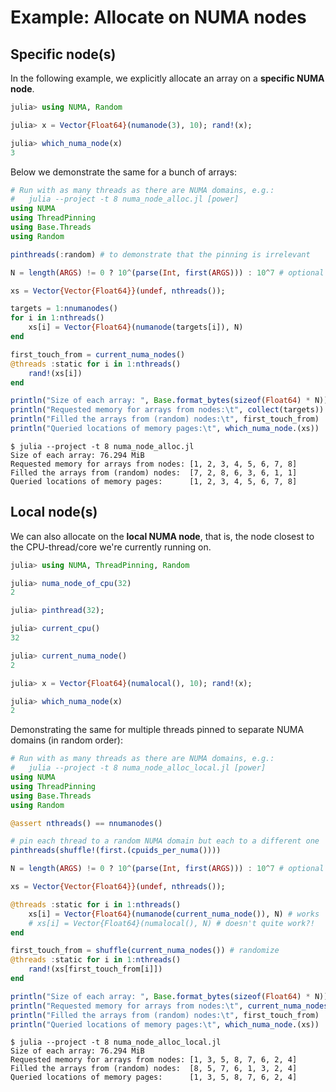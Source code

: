 # Example: Allocate on NUMA nodes

## Specific node(s)

In the following example, we explicitly allocate an array on a **specific NUMA node**.

```julia
julia> using NUMA, Random

julia> x = Vector{Float64}(numanode(3), 10); rand!(x);

julia> which_numa_node(x)
3
```

Below we demonstrate the same for a bunch of arrays:

```julia
# Run with as many threads as there are NUMA domains, e.g.:
#   julia --project -t 8 numa_node_alloc.jl [power]
using NUMA
using ThreadPinning
using Base.Threads
using Random

pinthreads(:random) # to demonstrate that the pinning is irrelevant

N = length(ARGS) != 0 ? 10^(parse(Int, first(ARGS))) : 10^7 # optional cmdline arg

xs = Vector{Vector{Float64}}(undef, nthreads());

targets = 1:nnumanodes()
for i in 1:nthreads()
    xs[i] = Vector{Float64}(numanode(targets[i]), N)
end

first_touch_from = current_numa_nodes()
@threads :static for i in 1:nthreads()
    rand!(xs[i])
end

println("Size of each array: ", Base.format_bytes(sizeof(Float64) * N))
println("Requested memory for arrays from nodes:\t", collect(targets))
println("Filled the arrays from (random) nodes:\t", first_touch_from)
println("Queried locations of memory pages:\t", which_numa_node.(xs))
```

```
$ julia --project -t 8 numa_node_alloc.jl
Size of each array: 76.294 MiB
Requested memory for arrays from nodes: [1, 2, 3, 4, 5, 6, 7, 8]
Filled the arrays from (random) nodes:  [7, 2, 8, 6, 3, 6, 1, 1]
Queried locations of memory pages:      [1, 2, 3, 4, 5, 6, 7, 8]
```

## Local node(s)

We can also allocate on the **local NUMA node**, that is, the node closest to the CPU-thread/core we're currently running on.

```julia
julia> using NUMA, ThreadPinning, Random

julia> numa_node_of_cpu(32)
2

julia> pinthread(32);

julia> current_cpu()
32

julia> current_numa_node()
2

julia> x = Vector{Float64}(numalocal(), 10); rand!(x);

julia> which_numa_node(x)
2
```

Demonstrating the same for multiple threads pinned to separate NUMA domains (in random order):

```julia
# Run with as many threads as there are NUMA domains, e.g.:
#   julia --project -t 8 numa_node_alloc_local.jl [power]
using NUMA
using ThreadPinning
using Base.Threads
using Random

@assert nthreads() == nnumanodes()

# pin each thread to a random NUMA domain but each to a different one
pinthreads(shuffle!(first.(cpuids_per_numa())))

N = length(ARGS) != 0 ? 10^(parse(Int, first(ARGS))) : 10^7 # optional cmdline arg

xs = Vector{Vector{Float64}}(undef, nthreads());

@threads :static for i in 1:nthreads()
    xs[i] = Vector{Float64}(numanode(current_numa_node()), N) # works
    # xs[i] = Vector{Float64}(numalocal(), N) # doesn't quite work?!
end

first_touch_from = shuffle(current_numa_nodes()) # randomize
@threads :static for i in 1:nthreads()
    rand!(xs[first_touch_from[i]])
end

println("Size of each array: ", Base.format_bytes(sizeof(Float64) * N))
println("Requested memory for arrays from nodes:\t", current_numa_nodes())
println("Filled the arrays from (random) nodes:\t", first_touch_from)
println("Queried locations of memory pages:\t", which_numa_node.(xs))
```

```
$ julia --project -t 8 numa_node_alloc_local.jl
Size of each array: 76.294 MiB
Requested memory for arrays from nodes: [1, 3, 5, 8, 7, 6, 2, 4]
Filled the arrays from (random) nodes:  [8, 5, 7, 6, 1, 3, 2, 4]
Queried locations of memory pages:      [1, 3, 5, 8, 7, 6, 2, 4]
```